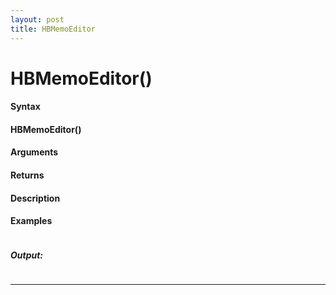 ```yaml
---
layout: post
title: HBMemoEditor
---
```


# HBMemoEditor()


#### Syntax

#### HBMemoEditor()

#### Arguments

#### Returns

#### Description

#### Examples

```

```

##### Output:

```

```

---
